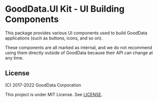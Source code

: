 # GoodData.UI Kit - UI Building Components

This package provides various UI components used to build GoodData applications (such as buttons, icons, and so on).

These components are all marked as internal, and we do not recommend using them directly outside of GoodData because their API can change at any time.

## License

(C) 2017-2022 GoodData Corporation

This project is under MIT License. See [LICENSE](https://github.com/gooddata/gooddata-ui-sdk/blob/master/libs/sdk-ui-kit/LICENSE).
